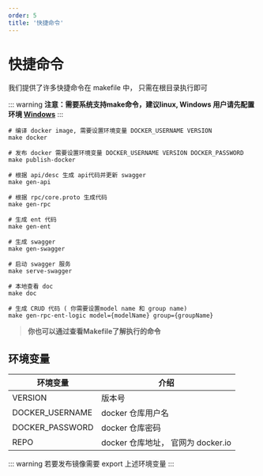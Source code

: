 ```yaml
---
order: 5
title: '快捷命令'
---
```



# 快捷命令

我们提供了许多快捷命令在 makefile 中， 只需在根目录执行即可

::: warning
**注意：需要系统支持make命令，建议linux, Windows 用户请先配置环境 [Windows](/zh/guide/FAQ.html#如何配置-windows-环境)**
:::

```shell
# 编译 docker image, 需要设置环境变量 DOCKER_USERNAME VERSION 
make docker  

# 发布 docker 需要设置环境变量 DOCKER_USERNAME VERSION DOCKER_PASSWORD
make publish-docker

# 根据 api/desc 生成 api代码并更新 swagger
make gen-api

# 根据 rpc/core.proto 生成代码
make gen-rpc

# 生成 ent 代码
make gen-ent

# 生成 swagger
make gen-swagger

# 启动 swagger 服务
make serve-swagger

# 本地查看 doc
make doc

# 生成 CRUD 代码 ( 你需要设置model name 和 group name)
make gen-rpc-ent-logic model={modelName} group={groupName}
```
> **你也可以通过查看Makefile了解执行的命令**

## 环境变量

| 环境变量            | 介绍                         |
|-----------------|----------------------------|
| VERSION         | 版本号                        |
| DOCKER_USERNAME | docker 仓库用户名               |
| DOCKER_PASSWORD | docker 仓库密码                |
| REPO            | docker 仓库地址， 官网为 docker.io |

::: warning
若要发布镜像需要 export 上述环境变量
:::